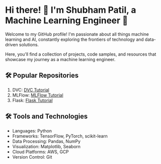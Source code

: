 <!DOCTYPE html>
<html>
<body>
  <h1>Hi there! 👋 I'm Shubham Patil, a Machine Learning Engineer 🤖</h1>
  <p>Welcome to my GitHub profile! I'm passionate about all things machine learning and AI, constantly exploring the frontiers of technology and data-driven solutions.</p>
  <p>Here, you'll find a collection of projects, code samples, and resources that showcase my journey as a machine learning engineer.</p>
  <h2>🛠️ Popular Repositories</h2>
  <ol>
    <li>DVC:  <a href="https://github.com/stars/ShubhPatil95/lists/dvc-tutorial">DVC Tutorial</a> </li>
    <li>MLFlow: <a href="https://github.com/stars/ShubhPatil95/lists/mlflow">MLFlow Tutorial</a> </li>
    <li>Flask: <a href="https://github.com/ShubhPatil95/Flask_Outputs_Methods">Flask Tutorial</a> </li>
  </ol>
  
  <h2>🛠️ Tools and Technologies</h2>
  <ul>
    <li>Languages: Python</li>
    <li>Frameworks: TensorFlow, PyTorch, scikit-learn</li>
    <li>Data Processing: Pandas, NumPy</li>
    <li>Visualization: Matplotlib, Seaborn</li>
    <li>Cloud Platforms: AWS, GCP</li>
    <li>Version Control: Git</li>
  </ul>
</body>
</html>
